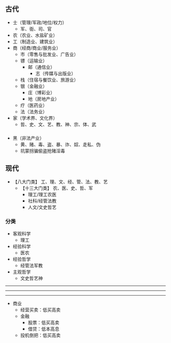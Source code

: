 ## 古代
- 士（管理/军政/地位/权力）
  - 军、衙、司、官
- 农（农业、水盐矿业）
- 工（制造业、建筑业）
- 商（经商/商业/服务业）
  - 市（零售与批发业、广告业） 
  - 镖（运输业）
    - 邮（通信业）
      - 志（传媒与出版业）
  - 栈（住宿与餐饮业、旅游业）
  - 银（金融业）
    - 庄（博彩业）
    - 地（房地产业）
  - 疗（医药业）
  - 法（法务业）
- 家（学术界、文化界）
  - 哲、史、文、艺、教、神、宗、体、武
###
- 黑（非法产业）
  - 黄、赌、毒、盗、暴、诈、奴、走私、伪
  - 坑蒙拐骗偷盗抢赌淫毒

## 现代
- 【八大门类】 工、理、文、经、管、法、教、艺
  - 【十三大门类】 农、医、史、哲、军
    - 理工/理工农医
    - 社科/经管法教
    - 人文/文史哲艺
### 分类
- 客观科学
    - 理工
- 经验科学
    - 医农
- 经验哲学
    - 经管法军教
- 主观哲学
    - 文史哲艺神

---
---
---
- 商业
  - 经营买卖：低买高卖
  - 金融
    - 股票：低买高卖
    - 借贷：低本高息
  - 投机倒把：低买高卖

